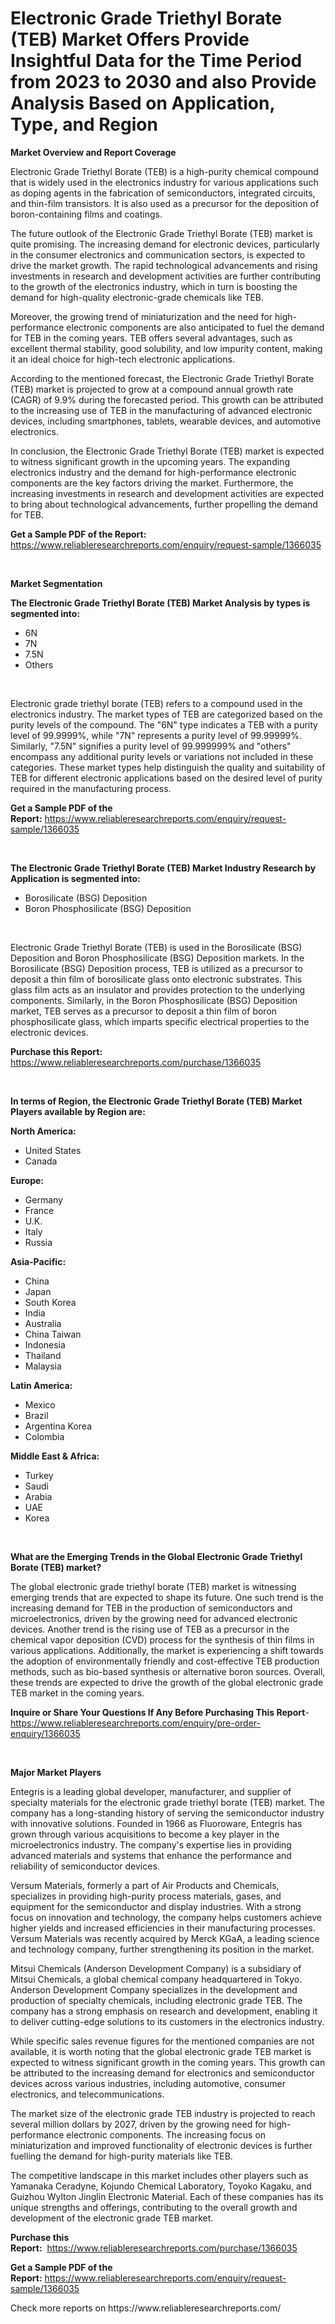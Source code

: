 <p><h1>Electronic Grade Triethyl Borate (TEB) Market Offers Provide Insightful Data for the Time Period from 2023 to 2030 and also Provide Analysis Based on Application, Type, and Region</h1></p><p><strong>Market Overview and Report Coverage</strong></p>
<p><p>Electronic Grade Triethyl Borate (TEB) is a high-purity chemical compound that is widely used in the electronics industry for various applications such as doping agents in the fabrication of semiconductors, integrated circuits, and thin-film transistors. It is also used as a precursor for the deposition of boron-containing films and coatings.</p><p>The future outlook of the Electronic Grade Triethyl Borate (TEB) market is quite promising. The increasing demand for electronic devices, particularly in the consumer electronics and communication sectors, is expected to drive the market growth. The rapid technological advancements and rising investments in research and development activities are further contributing to the growth of the electronics industry, which in turn is boosting the demand for high-quality electronic-grade chemicals like TEB.</p><p>Moreover, the growing trend of miniaturization and the need for high-performance electronic components are also anticipated to fuel the demand for TEB in the coming years. TEB offers several advantages, such as excellent thermal stability, good solubility, and low impurity content, making it an ideal choice for high-tech electronic applications.</p><p>According to the mentioned forecast, the Electronic Grade Triethyl Borate (TEB) market is projected to grow at a compound annual growth rate (CAGR) of 9.9% during the forecasted period. This growth can be attributed to the increasing use of TEB in the manufacturing of advanced electronic devices, including smartphones, tablets, wearable devices, and automotive electronics.</p><p>In conclusion, the Electronic Grade Triethyl Borate (TEB) market is expected to witness significant growth in the upcoming years. The expanding electronics industry and the demand for high-performance electronic components are the key factors driving the market. Furthermore, the increasing investments in research and development activities are expected to bring about technological advancements, further propelling the demand for TEB.</p></p>
<p><strong>Get a Sample PDF of the Report:</strong> <a href="https://www.reliableresearchreports.com/enquiry/request-sample/1366035">https://www.reliableresearchreports.com/enquiry/request-sample/1366035</a></p>
<p>&nbsp;</p>
<p><strong>Market Segmentation</strong></p>
<p><strong>The Electronic Grade Triethyl Borate (TEB) Market Analysis by types is segmented into:</strong></p>
<p><ul><li>6N</li><li>7N</li><li>7.5N</li><li>Others</li></ul></p>
<p>&nbsp;</p>
<p><p>Electronic grade triethyl borate (TEB) refers to a compound used in the electronics industry. The market types of TEB are categorized based on the purity levels of the compound. The "6N" type indicates a TEB with a purity level of 99.9999%, while "7N" represents a purity level of 99.99999%. Similarly, "7.5N" signifies a purity level of 99.999999% and "others" encompass any additional purity levels or variations not included in these categories. These market types help distinguish the quality and suitability of TEB for different electronic applications based on the desired level of purity required in the manufacturing process.</p></p>
<p><strong>Get a Sample PDF of the Report:</strong>&nbsp;<a href="https://www.reliableresearchreports.com/enquiry/request-sample/1366035">https://www.reliableresearchreports.com/enquiry/request-sample/1366035</a></p>
<p>&nbsp;</p>
<p><strong>The Electronic Grade Triethyl Borate (TEB) Market Industry Research by Application is segmented into:</strong></p>
<p><ul><li>Borosilicate (BSG) Deposition</li><li>Boron Phosphosilicate (BSG) Deposition</li></ul></p>
<p>&nbsp;</p>
<p><p>Electronic Grade Triethyl Borate (TEB) is used in the Borosilicate (BSG) Deposition and Boron Phosphosilicate (BSG) Deposition markets. In the Borosilicate (BSG) Deposition process, TEB is utilized as a precursor to deposit a thin film of borosilicate glass onto electronic substrates. This glass film acts as an insulator and provides protection to the underlying components. Similarly, in the Boron Phosphosilicate (BSG) Deposition market, TEB serves as a precursor to deposit a thin film of boron phosphosilicate glass, which imparts specific electrical properties to the electronic devices.</p></p>
<p><strong>Purchase this Report:</strong>&nbsp; <a href="https://www.reliableresearchreports.com/purchase/1366035">https://www.reliableresearchreports.com/purchase/1366035</a></p>
<p>&nbsp;</p>
<p><strong>In terms of Region, the Electronic Grade Triethyl Borate (TEB) Market Players available by Region are:</strong></p>
<p>
    <p> <strong> North America: </strong>
        <ul>
            <li>United States</li>
            <li>Canada</li>
        </ul>
        </p> 
    <p> <strong> Europe: </strong>
        <ul>
            <li>Germany</li>
            <li>France</li>
            <li>U.K.</li>
            <li>Italy</li>
            <li>Russia</li>
        </ul>
        </p> 
    <p> <strong> Asia-Pacific: </strong>
        <ul>
            <li>China</li>
            <li>Japan</li>
            <li>South Korea</li>
            <li>India</li>
            <li>Australia</li>
            <li>China Taiwan</li>
            <li>Indonesia</li>
            <li>Thailand</li>
            <li>Malaysia</li>
        </ul>
        </p> 
    <p> <strong> Latin America: </strong>
        <ul>
            <li>Mexico</li>
            <li>Brazil</li>
            <li>Argentina Korea</li>
            <li>Colombia</li>
        </ul>
        </p> 
    <p> <strong> Middle East & Africa: </strong>
        <ul>
            <li>Turkey</li>
            <li>Saudi</li>
            <li>Arabia</li>
            <li>UAE</li>
            <li>Korea</li>
        </ul>
    </p>
    </p>
<p>&nbsp;</p>
<p><strong>What are the Emerging Trends in the Global Electronic Grade Triethyl Borate (TEB) market?</strong></p>
<p><p>The global electronic grade triethyl borate (TEB) market is witnessing emerging trends that are expected to shape its future. One such trend is the increasing demand for TEB in the production of semiconductors and microelectronics, driven by the growing need for advanced electronic devices. Another trend is the rising use of TEB as a precursor in the chemical vapor deposition (CVD) process for the synthesis of thin films in various applications. Additionally, the market is experiencing a shift towards the adoption of environmentally friendly and cost-effective TEB production methods, such as bio-based synthesis or alternative boron sources. Overall, these trends are expected to drive the growth of the global electronic grade TEB market in the coming years.</p></p>
<p><strong>Inquire or Share Your Questions If Any Before Purchasing This Report</strong>- <a href="https://www.reliableresearchreports.com/enquiry/pre-order-enquiry/1366035">https://www.reliableresearchreports.com/enquiry/pre-order-enquiry/1366035</a></p>
<p>&nbsp;</p>
<p><strong>Major Market Players</strong></p>
<p><p>Entegris is a leading global developer, manufacturer, and supplier of specialty materials for the electronic grade triethyl borate (TEB) market. The company has a long-standing history of serving the semiconductor industry with innovative solutions. Founded in 1966 as Fluoroware, Entegris has grown through various acquisitions to become a key player in the microelectronics industry. The company's expertise lies in providing advanced materials and systems that enhance the performance and reliability of semiconductor devices.</p><p>Versum Materials, formerly a part of Air Products and Chemicals, specializes in providing high-purity process materials, gases, and equipment for the semiconductor and display industries. With a strong focus on innovation and technology, the company helps customers achieve higher yields and increased efficiencies in their manufacturing processes. Versum Materials was recently acquired by Merck KGaA, a leading science and technology company, further strengthening its position in the market.</p><p>Mitsui Chemicals (Anderson Development Company) is a subsidiary of Mitsui Chemicals, a global chemical company headquartered in Tokyo. Anderson Development Company specializes in the development and production of specialty chemicals, including electronic grade TEB. The company has a strong emphasis on research and development, enabling it to deliver cutting-edge solutions to its customers in the electronics industry.</p><p>While specific sales revenue figures for the mentioned companies are not available, it is worth noting that the global electronic grade TEB market is expected to witness significant growth in the coming years. This growth can be attributed to the increasing demand for electronics and semiconductor devices across various industries, including automotive, consumer electronics, and telecommunications.</p><p>The market size of the electronic grade TEB industry is projected to reach several million dollars by 2027, driven by the growing need for high-performance electronic components. The increasing focus on miniaturization and improved functionality of electronic devices is further fuelling the demand for high-purity materials like TEB.</p><p>The competitive landscape in this market includes other players such as Yamanaka Ceradyne, Kojundo Chemical Laboratory, Toyoko Kagaku, and Guizhou Wylton Jinglin Electronic Material. Each of these companies has its unique strengths and offerings, contributing to the overall growth and development of the electronic grade TEB market.</p></p>
<p><strong>Purchase this Report:</strong>&nbsp;&nbsp;<a href="https://www.reliableresearchreports.com/purchase/1366035">https://www.reliableresearchreports.com/purchase/1366035</a></p>
<p></p>
<p><strong>Get a Sample PDF of the Report:</strong>&nbsp;<a href="https://www.reliableresearchreports.com/enquiry/request-sample/1366035">https://www.reliableresearchreports.com/enquiry/request-sample/1366035</a></p>
<p>Check more reports on https://www.reliableresearchreports.com/</p>